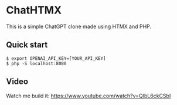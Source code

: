 # ChatHTMX

This is a simple ChatGPT clone made using HTMX and PHP.

## Quick start

```shell
$ export OPENAI_API_KEY=[YOUR_API_KEY]
$ php -S localhost:8080
```

## Video

Watch me build it: https://www.youtube.com/watch?v=QIbL6ckCSbI
